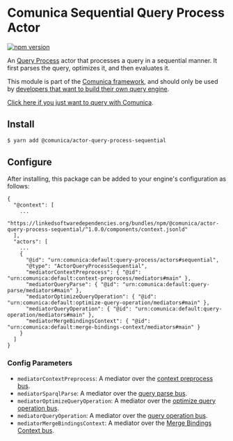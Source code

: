# Comunica Sequential Query Process Actor

[![npm version](https://badge.fury.io/js/%40comunica%2Factor-query-process-sequential.svg)](https://www.npmjs.com/package/@comunica/actor-query-process-sequential)

An [Query Process](https://github.com/comunica/comunica/tree/master/packages/bus-query-process) actor
that processes a query in a sequential manner.
It first parses the query, optimizes it, and then evaluates it.

This module is part of the [Comunica framework](https://github.com/comunica/comunica),
and should only be used by [developers that want to build their own query engine](https://comunica.dev/docs/modify/).

[Click here if you just want to query with Comunica](https://comunica.dev/docs/query/).

## Install

```bash
$ yarn add @comunica/actor-query-process-sequential
```

## Configure

After installing, this package can be added to your engine's configuration as follows:
```text
{
  "@context": [
    ...
    "https://linkedsoftwaredependencies.org/bundles/npm/@comunica/actor-query-process-sequential/^1.0.0/components/context.jsonld"
  ],
  "actors": [
    ...
    {
      "@id": "urn:comunica:default:query-process/actors#sequential",
      "@type": "ActorQueryProcessSequential",
      "mediatorContextPreprocess": { "@id": "urn:comunica:default:context-preprocess/mediators#main" },
      "mediatorQueryParse": { "@id": "urn:comunica:default:query-parse/mediators#main" },
      "mediatorOptimizeQueryOperation": { "@id": "urn:comunica:default:optimize-query-operation/mediators#main" },
      "mediatorQueryOperation": { "@id": "urn:comunica:default:query-operation/mediators#main" },
      "mediatorMergeBindingsContext": { "@id": "urn:comunica:default:merge-bindings-context/mediators#main" }
    }
  ]
}
```

### Config Parameters

* `mediatorContextPreprocess`: A mediator over the [context preprocess bus](https://github.com/comunica/comunica/tree/master/packages/bus-context-preprocess).
* `mediatorSparqlParse`: A mediator over the [query parse bus](https://github.com/comunica/comunica/tree/master/packages/bus-query-parse).
* `mediatorOptimizeQueryOperation`: A mediator over the [optimize query operation bus](https://github.com/comunica/comunica/tree/master/packages/bus-optimize-query-operation).
* `mediatorQueryOperation`: A mediator over the [query operation bus](https://github.com/comunica/comunica/tree/master/packages/bus-query-operation).
* `mediatorMergeBindingsContext`: A mediator over the [Merge Bindings Context bus](https://github.com/comunica/comunica/tree/master/packages/bus-merge-bindings-context).
